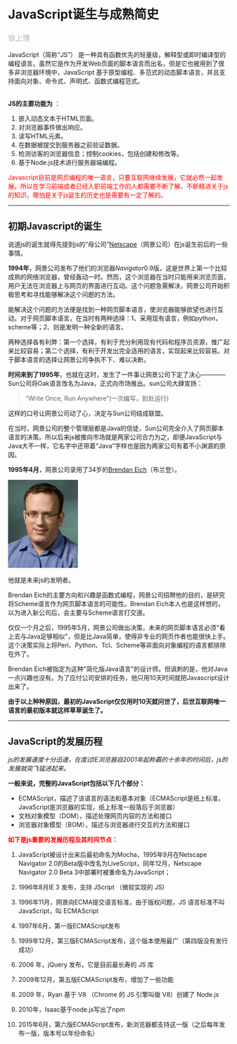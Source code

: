 # JavaScript诞生与成熟简史

<h3 style="color:#CCC">徐上博</h3>

JavaScript（简称“JS”） 是一种具有函数优先的轻量级，解释型或即时编译型的编程语言。虽然它是作为开发Web页面的脚本语言而出名，但是它也被用到了很多非浏览器环境中，JavaScript 基于原型编程、多范式的动态脚本语言，并且支持面向对象、命令式、声明式、函数式编程范式。<br>
<br>

**JS的主要功能为** ：<br>

1. 嵌入动态文本于HTML页面。
2. 对浏览器事件做出响应。
3. 读写HTML元素。
4. 在数据被提交到服务器之前验证数据。
5. 检测访客的浏览器信息；控制cookies，包括创建和修改等。
6. 基于Node.js技术进行服务器端编程。

<p style="color:red;">Javascript目前是网页编程的唯一语言，只要互联网继续发展，它就必然一起发展。所以在学习前端或者已经入职前端工作的人都需要不断了解、不断精进关于js的知识，哪怕是关于js诞生的历史也是需要有一定了解的。</p>

***

## 初期Javascript的诞生

说道js的诞生就得先提到js的“母公司”<a href="https://baike.baidu.com/item/Netscape">Netscape</a>（网景公司）在js诞生前后的一些事情。<br>

**1994年**，网景公司发布了他们的浏览器*Navigator*0.9版，这是世界上第一个比较成熟的网络浏览器，曾经轰动一时。然而，这个浏览器在当时只能用来浏览页面，用户无法在浏览器上与网页的界面进行互动。这个问题急需解决，网景公司开始积极思考和寻找能够解决这个问题的方法。<br>

能解决这个问题的方法便是找到一种网页脚本语言，使浏览器能够欲望也进行互动。对于网页脚本语言，在当时有两种选择：1、采用现有语言，例如python，scheme等；2、则是发明一种全新的语言。<br>

两种选择各有利弊：第一个选择，有利于充分利用现有代码和程序员资源，推广起来比较容易；第二个选择，有利于开发出完全适用的语言，实现起来比较容易。对于脚本语言的选择让网景公司争执不下、难以决断。<br>

**时间来到了1995年**，也就在这时，发生了一件事让网景公司下定了决心————Sun公司将Oak语言改名为Java，正式向市场推出。sun公司大肆宣扬：

>“Write Once, Run Anywhere”(一次编写，到处运行)

这样的口号让网景公司动了心，决定与Sun公司结成联盟。<br>

在当时，网景公司的整个管理层都是Java的信徒，Sun公司完全介入了网页脚本语言的决策。所以后来js被推向市场就是两家公司合力为之，即便JavaScript与Java大不一样，它名字中还带着“Java”字样也是因为两家公司有着不小渊源的原因。<br>

**1995年4月**，网景公司录用了34岁的<a href="https://baike.baidu.com/item/Brendan%20Eich">Brendan Eich</a>（布兰登）。

<img src="布兰登.jpg" alt="布兰登" title="布兰登" style="max-height:200px">

他就是未来js的发明者。<br>

Brendan Eich的主要方向和兴趣是函数式编程，网景公司招聘他的目的，是研究将Scheme语言作为网页脚本语言的可能性。Brendan Eich本人也是这样想的，以为进入新公司后，会主要与Scheme语言打交道。<br>

仅仅一个月之后，1995年5月，网景公司做出决策，未来的网页脚本语言必须"看上去与Java足够相似"，但是比Java简单，使得非专业的网页作者也能很快上手。这个决策实际上将Perl、Python、Tcl、Scheme等非面向对象编程的语言都排除在外了。<br>

Brendan Eich被指定为这种"简化版Java语言"的设计师。但讽刺的是，他对Java一点兴趣也没有。为了应付公司安排的任务，他只用10天时间就把Javascript设计出来了。<br>

**由于以上种种原因，最初的JavaScript仅仅用时10天就问世了，后世互联网唯一语言的最初版本就这样草草诞生了。**<br>

***

## JavaScript的发展历程

*js的发展速度十分迅速，在度过IE浏览器自2001年起称霸的十余年的时间后，js的发展就突飞猛进起来。*

**一般来说，完整的JavaScript包括以下几个部分：**

* ECMAScript，描述了该语言的语法和基本对象（ECMAScript是纸上标准，JavaScript是浏览器的实现，纸上标准一般落后于浏览器）
* 文档对象模型（DOM），描述处理网页内容的方法和接口
* 浏览器对象模型（BOM），描述与浏览器进行交互的方法和接口

<p style="color:red"><strong>如下是js重要的发展历程及其时间节点：</strong></p>

1. JavaScript被设计出来后最初命名为Mocha，1995年9月在Netscape Navigator 2.0的Beta版中改名为LiveScript，同年12月，Netscape Navigator 2.0 Beta 3中部署时被重命名为JavaScript；

2. 1996年8月IE 3 发布，支持 JScript （微软实现的 JS)

3. 1996年11月，网景向ECMA提交语言标准，由于版权问题，JS 语言标准不叫 JavaScript，叫 ECMAScript

4. 1997年6月，第一版ECMAScript发布

5. 1999年12月，第三版ECMAScript发布，这个版本使用最广（第四版没有发行成功）

6. 2006 年，jQuery 发布，它是目前最长寿的 JS 库

7. 2009年12月，第五版ECMAScript发布，增加了一些功能

8. 2009 年，Ryan 基于 V8 （Chrome 的 JS 引擎叫做 V8）创建了 Node.js

9. 2010年，Isaac基于node.js写出了npm

10. 2015年6月，第六版ECMAScript发布，新浏览器都支持这一版（之后每年发布一版，版本号以年份命名）

